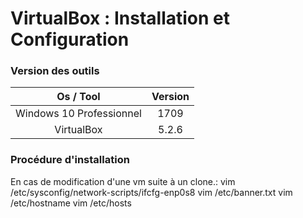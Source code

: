 # VirtualBox : Installation et Configuration

### Version des outils
Os / Tool | Version
:---: | :---:
Windows 10 Professionnel | 1709
VirtualBox | 5.2.6

### Procédure d'installation

En cas de modification d'une vm suite à un clone.:
vim /etc/sysconfig/network-scripts/ifcfg-enp0s8
vim /etc/banner.txt
vim /etc/hostname
vim /etc/hosts
